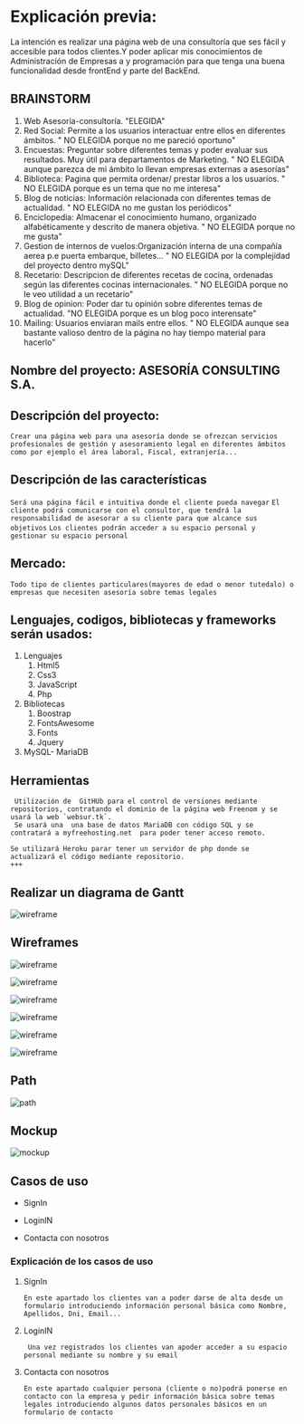 # Explicación previa:

La intención es realizar una página web de una consultoría que ses fácil y accesible para todos clientes.Y poder aplicar mis conocimientos de Administración de Empresas a y programación para que tenga una buena funcionalidad desde frontEnd y parte del BackEnd.

## BRAINSTORM

1. Web Asesoría-consultoría. "ELEGIDA"
2. Red Social: Permite a los usuarios interactuar entre ellos en diferentes ámbitos. " NO ELEGIDA porque no me pareció oportuno"
3. Encuestas: Preguntar sobre diferentes temas y poder evaluar sus resultados. Muy útil para departamentos de Marketing. " NO ELEGIDA aunque parezca de mi ámbito lo llevan empresas externas a asesorías"
4. Biblioteca: Pagina que permita ordenar/ prestar libros a los usuarios. " NO ELEGIDA porque es un tema que no me interesa"
5. Blog de noticias: Información relacionada con diferentes temas de actualidad. " NO ELEGIDA no me gustan los periódicos"
6. Enciclopedia: Almacenar el conocimiento humano, organizado alfabéticamente y descrito de manera objetiva. " NO ELEGIDA porque no me gusta"
7. Gestion de internos de vuelos:Organización interna de una compañía aerea p.e puerta embarque, billetes... " NO ELEGIDA por la complejidad del proyecto dentro mySQL"
8. Recetario: Descripcion de diferentes recetas de cocina, ordenadas según las diferentes cocinas internacionales. " NO ELEGIDA porque no le veo utilidad a un recetario"
9. Blog de opinion: Poder dar tu opinión sobre diferentes temas de actualidad. "NO ELEGIDA porque es un blog poco interensate"
10. Mailing: Usuarios enviaran mails entre ellos. " NO ELEGIDA aunque sea bastante valioso dentro de la página no hay tiempo material para hacerlo"

## Nombre del proyecto: ASESORÍA CONSULTING S.A.

## Descripción del proyecto:

`Crear una página web para una asesoría donde se ofrezcan servicios profesionales de gestión y asesoramiento legal en diferentes ámbitos como por ejemplo el área laboral, Fiscal, extranjería...`

## Descripción de las características

`Será una página fácil e intuitiva donde el cliente pueda navegar`
`El cliente podrá comunicarse con el consultor, que tendrá la responsabilidad de asesorar a su cliente para que alcance sus objetivos`
`Los clientes podrán acceder a su espacio personal y gestionar su espacio personal `

## Mercado:

`Todo tipo de clientes particulares(mayores de edad o menor tutedalo) o empresas que necesiten asesoría sobre temas legales `

## Lenguajes, codigos, bibliotecas y frameworks serán usados:

1. Lenguajes
   1. Html5
   2. Css3
   3. JavaScript
   4. Php
2. Bibliotecas
   1. Boostrap
   2. FontsAwesome
   3. Fonts
   4. Jquery
3. MySQL- MariaDB

## Herramientas

```
 Utilización de  GitHUb para el control de versiones mediante repositorios, contratando el dominio de la página web Freenom y se usará la web `websur.tk`.
 Se usará una  una base de datos MariaDB con código SQL y se contratará a myfreehosting.net  para poder tener acceso remoto.

Se utilizará Heroku parar tener un servidor de php donde se actualizará el código mediante repositorio.
+++

```

## Realizar un diagrama de Gantt

![wireframe ](./diagramaGant.png)

## Wireframes

![wireframe ](./indexHtml.png)

![wireframe ](./menuHtml.png)

![wireframe ](./loginHtml.png)

![wireframe ](./contactaHtml.png)

![wireframe ](./mailContacta.png)

![wireframe ](./mailRegistra.png)

## Path

![path ](./path.png)

## Mockup

![mockup ](./mockupdef.png)

## Casos de uso

- SignIn

- LoginIN

- Contacta con nosotros

### Explicación de los casos de uso

1. SignIn

   `En este apartado los clientes van a poder darse de alta desde un formulario introduciendo información personal básica como Nombre, Apellidos, Dni, Email...`

2. LoginIN

   ` Una vez registrados los clientes van apoder acceder a su espacio personal mediante su nombre y su email`

3. Contacta con nosotros

   `En este apartado cualquier persona (cliente o no)podrá ponerse en contacto con la empresa y pedir información básica sobre temas legales introduciendo algunos datos personales básicos en un formulario de contacto`
